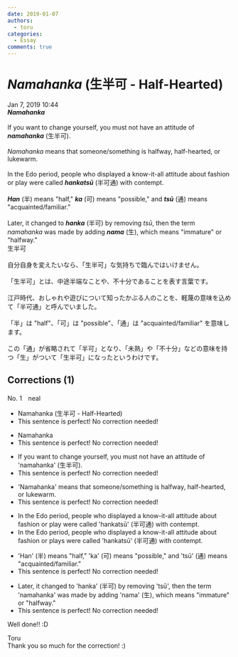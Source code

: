 ```yaml
---
date: 2019-01-07
authors:
  - toru
categories:
  - Essay
comments: true
---
```


# <strong><em>Namahanka</strong></em> (生半可 - Half-Hearted)
<div class="date">Jan 7, 2019 10:44</div>
<div id="post"><div id="body_show_ori">
<strong><em>Namahanka</strong></em><br/><br/>If you want to change yourself, you must not have an attitude of <strong><em>namahanka</em></strong> (生半可).<br/><br/><em>Namahanka</em> means that someone/something is halfway, half-hearted, or lukewarm.<br/><br/>In the Edo period, people who displayed a know-it-all attitude about fashion or play were called <strong><em>hankatsū</em></strong> (半可通) with contempt.<br/><br/><strong><em>Han</em></strong> (半) means "half," <strong><em>ka</em></strong> (可) means "possible," and <strong><em>tsū</em></strong> (通) means "acquainted/familiar."<br/><br/>Later, it changed to <strong><em>hanka</em></strong> (半可) by removing <em>tsū</em>, then the term <em>namahanka</em> was made by adding <strong><em>nama</em></strong> (生), which means "immature" or "halfway."
</div></div>

<!-- more -->

<div id="post_ja"><div id="body_show_mo">
生半可<br/><br/>自分自身を変えたいなら、「生半可」な気持ちで臨んではいけません。<br/><br/>「生半可」とは、中途半端なことや、不十分であることを表す言葉です。<br/><br/>江戸時代、おしゃれや遊びについて知ったかぶる人のことを、軽蔑の意味を込めて「半可通」と呼んでいました。<br/><br/>「半」は "half"、「可」は "possible"、「通」は "acquainted/familiar" を意味します。<br/><br/>この「通」が省略されて「半可」となり、「未熟」や「不十分」などの意味を持つ「生」がついて「生半可」になったというわけです。
</div></div>

## Corrections (1)
<div id="block"><div class="first_name"> No. 1　<span class="just_name">neal</span></div><div id="block2">
<ul class="correction_field">
<li class="incorrect">Namahanka (生半可 - Half-Hearted)</li>
<li class="corrected perfect">This sentence is perfect! No correction needed!</li>
</ul>
<ul class="correction_field">
<li class="incorrect">Namahanka</li>
<li class="corrected perfect">This sentence is perfect! No correction needed!</li>
</ul>
<ul class="correction_field">
<li class="incorrect">If you want to change yourself, you must not have an attitude of 'namahanka' (生半可).</li>
<li class="corrected perfect">This sentence is perfect! No correction needed!</li>
</ul>
<ul class="correction_field">
<li class="incorrect">'Namahanka' means that someone/something is halfway, half-hearted, or lukewarm.</li>
<li class="corrected perfect">This sentence is perfect! No correction needed!</li>
</ul>
<ul class="correction_field">
<li class="incorrect">In the Edo period, people who displayed a know-it-all attitude about fashion or play were called 'hankatsū' (半可通) with contempt.</li>
<li class="corrected correct">
In the Edo period, people who displayed a know-it-all attitude about fashion or <span class="f_red">plays</span> were called 'hankatsū' (半可通) with contempt.
</li>
</ul>
<ul class="correction_field">
<li class="incorrect">'Han' (半) means "half," 'ka' (可) means "possible," and 'tsū' (通) means "acquainted/familiar."</li>
<li class="corrected perfect">This sentence is perfect! No correction needed!</li>
</ul>
<ul class="correction_field">
<li class="incorrect">Later, it changed to 'hanka' (半可) by removing 'tsū', then the term 'namahanka' was made by adding 'nama' (生), which means "immature" or "halfway."</li>
<li class="corrected perfect">This sentence is perfect! No correction needed!</li>
</ul>
<p class="comment_small">
 Well done!! :D
</p>

</div><div class="name"><span class="just_name">Toru</span><br>
Thank you so much for the correction! :)
</div>
</div>
